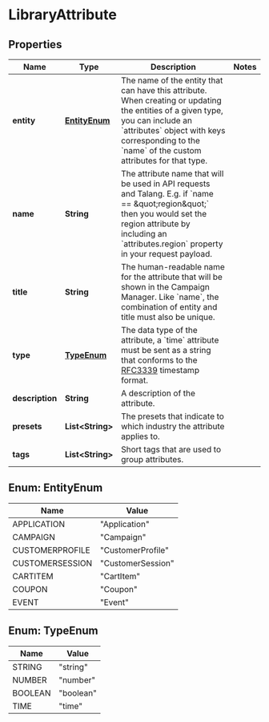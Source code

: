 
# LibraryAttribute

## Properties
Name | Type | Description | Notes
------------ | ------------- | ------------- | -------------
**entity** | [**EntityEnum**](#EntityEnum) | The name of the entity that can have this attribute. When creating or updating the entities of a given type, you can include an &#x60;attributes&#x60; object with keys corresponding to the &#x60;name&#x60; of the custom attributes for that type. | 
**name** | **String** | The attribute name that will be used in API requests and Talang. E.g. if &#x60;name &#x3D;&#x3D; \&quot;region\&quot;&#x60; then you would set the region attribute by including an &#x60;attributes.region&#x60; property in your request payload.  | 
**title** | **String** | The human-readable name for the attribute that will be shown in the Campaign Manager. Like &#x60;name&#x60;, the combination of entity and title must also be unique. | 
**type** | [**TypeEnum**](#TypeEnum) | The data type of the attribute, a &#x60;time&#x60; attribute must be sent as a string that conforms to the [RFC3339](https://www.ietf.org/rfc/rfc3339.txt) timestamp format. | 
**description** | **String** | A description of the attribute. | 
**presets** | **List&lt;String&gt;** | The presets that indicate to which industry the attribute applies to. | 
**tags** | **List&lt;String&gt;** | Short tags that are used to group attributes. | 


<a name="EntityEnum"></a>
## Enum: EntityEnum
Name | Value
---- | -----
APPLICATION | &quot;Application&quot;
CAMPAIGN | &quot;Campaign&quot;
CUSTOMERPROFILE | &quot;CustomerProfile&quot;
CUSTOMERSESSION | &quot;CustomerSession&quot;
CARTITEM | &quot;CartItem&quot;
COUPON | &quot;Coupon&quot;
EVENT | &quot;Event&quot;


<a name="TypeEnum"></a>
## Enum: TypeEnum
Name | Value
---- | -----
STRING | &quot;string&quot;
NUMBER | &quot;number&quot;
BOOLEAN | &quot;boolean&quot;
TIME | &quot;time&quot;



